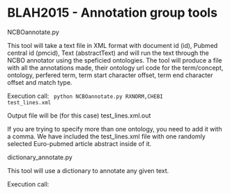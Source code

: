 # BLAH2015  - Annotation group tools 


NCBOannotate.py

This tool will take a text file in XML format with document id (id), Pubmed central id (pmcid), Text (abstractText) and will run the text through the NCBO annotator using the speficied ontologies. The tool will produce a file with all the annotations made, their ontology url code for the term/concept, ontology, perfered term, term start character offset, term end character offset and match type. 

Execution call:
<code>
python NCBOannotate.py RXNORM,CHEBI test_lines.xml
</code>

Output file will be (for this case) test_lines.xml.out

If you are trying to specify more than one ontology, you need to add it with a comma. We have included the test_lines.xml file with one randomly selected Euro-pubmed article abstract inside of it. 

dictionary_annotate.py

This tool will use a dictionary to annotate any given text.

Execution call:





